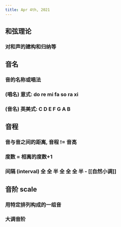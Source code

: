 ```yaml
---
title: Apr 4th, 2021
---
```


## 和弦理论
### 对和声的建构和归纳等
## 音名
### 音的名称或唱法
### (唱名) 意式: do re mi fa so ra xi
### (音名) 英美式: C D E F G A B
## 音程
### 音与音之间的距离, 音程 != 音高
### 度数 = 相离的度数+1
### 间隔 (interval) 全 全 半 全 全 全 半 - [[自然小调]]
## 音阶 scale
### 用特定排列构成的一组音
### 大调音阶
